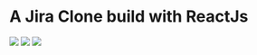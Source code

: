 <h1>A Jira Clone build with ReactJs</h1>
<img src="https://im7.ezgif.com/tmp/ezgif-7-bb2d9a7efcd0.gif" />
<img src="https://im4.ezgif.com/tmp/ezgif-4-7b1e7cb13c12.gif" />
<img src="https://im4.ezgif.com/tmp/ezgif-4-d0587220a7e5.gif" />
